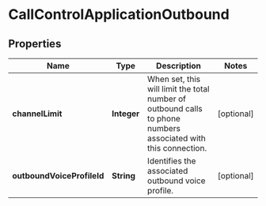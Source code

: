 # CallControlApplicationOutbound

## Properties
Name | Type | Description | Notes
------------ | ------------- | ------------- | -------------
**channelLimit** | **Integer** | When set, this will limit the total number of outbound calls to phone numbers associated with this connection. |  [optional]
**outboundVoiceProfileId** | **String** | Identifies the associated outbound voice profile. |  [optional]
